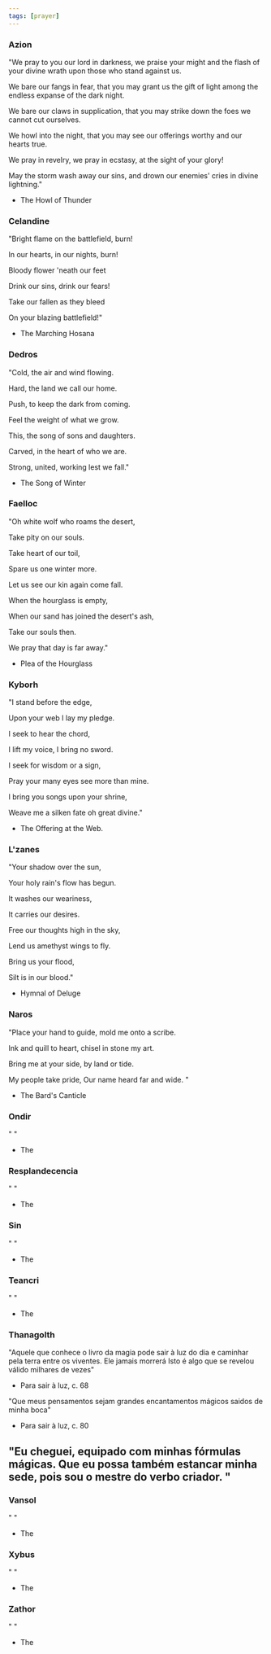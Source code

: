 ```yaml
---
tags: [prayer]
---
```


### Azion

"We pray to you our lord in darkness, we praise your might and the flash of your divine wrath upon those who stand against us.

We bare our fangs in fear, that you may grant us the gift of light among the endless expanse of the dark night.

We bare our claws in supplication, that you may strike down the foes we cannot cut ourselves.

We howl into the night, that you may see our offerings worthy and our hearts true.

We pray in revelry, we pray in ecstasy, at the sight of your glory!

May the storm wash away our sins, and drown our enemies' cries in divine lightning."

- The Howl of Thunder

### Celandine

"Bright flame on the battlefield, burn!

In our hearts, in our nights, burn!

Bloody flower 'neath our feet

Drink our sins, drink our fears!

Take our fallen as they bleed

On your blazing battlefield!"

- The Marching Hosana

### Dedros

"Cold, the air and wind flowing.

Hard, the land we call our home.

Push, to keep the dark from coming.

Feel the weight of what we grow.

This, the song of sons and daughters.

Carved, in the heart of who we are.

Strong, united, working lest we fall."

- The Song of Winter

### Faelloc
"Oh white wolf who roams the desert,

Take pity on our souls.

Take heart of our toil,

Spare us one winter more.

Let us see our kin again come fall.

When the hourglass is empty,

When our sand has joined the desert's ash,

Take our souls then.

We pray that day is far away."

- Plea of the Hourglass

### Kyborh
"I stand before the edge,

Upon your web I lay my pledge.

I seek to hear the chord,

I lift my voice, I bring no sword.

I seek for wisdom or a sign,

Pray your many eyes see more than mine.

I bring you songs upon your shrine,

Weave me a silken fate oh great divine."
- The Offering at the Web.

### L'zanes
"Your shadow over the sun,

Your holy rain's flow has begun.

It washes our weariness,

It carries our desires.

Free our thoughts high in the sky,

Lend us amethyst wings to fly.

Bring us your flood,

Silt is in our blood."
- Hymnal of Deluge

### Naros
"Place your hand to guide,
mold me onto a scribe.

Ink and quill to heart,
chisel in stone my art.

Bring me at your side,
by land or tide.

My people take pride,
Our name heard far and wide.
"
- The Bard's Canticle

### Ondir
"
"
- The 

### Resplandecencia
"
"
- The 

### Sin
"
"
- The 

### Teancri
"
"
- The 

### Thanagolth
"Aquele que conhece o livro da magia pode sair à luz do dia e caminhar pela terra entre os viventes.
Ele jamais morrerá
Isto é algo que se revelou válido milhares de vezes"
- Para sair à luz, c. 68

"Que meus pensamentos sejam grandes encantamentos mágicos saidos de minha boca"
- Para sair à luz, c. 80

"Eu cheguei, equipado com minhas fórmulas mágicas.
Que eu possa também estancar minha sede,
pois sou o mestre do verbo criador.
"
- 

### Vansol 
"
"
- The 

### Xybus 
"
"
- The 

### Zathor 
"
"
- The 